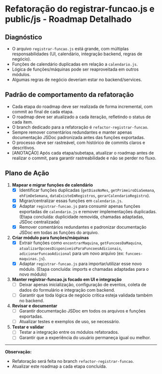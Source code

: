 # Refatoração do registrar-funcao.js e public/js - Roadmap Detalhado

## Diagnóstico
- O arquivo `registrar-funcao.js` está grande, com múltiplas responsabilidades (UI, calendário, integração backend, regras de negócio).
- Funções de calendário duplicadas em relação a `calendario.js`.
- Lógica de funções/máquinas pode ser reaproveitada em outros módulos.
- Algumas regras de negócio deveriam estar no backend/services.

## Padrão de comportamento da refatoração
- Cada etapa do roadmap deve ser realizada de forma incremental, com commit ao final de cada etapa.
- O roadmap deve ser atualizado a cada iteração, refletindo o status de cada item.
- O branch dedicado para a refatoração é `refactor-registrar-funcao`.
- Sempre remover comentários redundantes e manter apenas documentação JSDoc padronizada antes das funções exportadas.
- O processo deve ser rastreável, com histórico de commits claros e descritivos.
- [ANOTAÇÃO] Após cada etapa/subetapa, atualizar o roadmap antes de realizar o commit, para garantir rastreabilidade e não se perder no fluxo.

## Plano de Ação
1. **Mapear e migrar funções de calendário**
   - [x] Identificar funções duplicadas (`getDiasNoMes`, `getPrimeiroDiaSemana`, `ehFimDeSemana`, `dataExisteEmRegistros`, `gerarCalendarioRegistro`).
   - [x] Migrar/centralizar essas funções em `calendario.js`.
   - [x] Adaptar `registrar-funcao.js` para consumir apenas funções exportadas de `calendario.js` e remover implementações duplicadas. (Etapa concluída: duplicidade removida, chamadas adaptadas, JSDoc centralizada)
   - [x] Remover comentários redundantes e padronizar documentação JSDoc em todas as funções do arquivo.

2. **Criar módulo para funções/máquinas**
   - [x] Extrair funções como `encontrarMaquina`, `getFuncoesDaMaquina`, `atualizarOpcoesDisponiveisParaFuncoesAdicionais`, `adicionarFuncaoAdicional` para um novo arquivo (ex: `funcoes-maquinas.js`).
   - [x] Adaptar `registrar-funcao.js` para importar/utilizar esse novo módulo. (Etapa concluída: imports e chamadas adaptadas para o novo módulo)

3. **Manter registrar-funcao.js focado em UI e integração**
   - [ ] Deixar apenas inicialização, configuração de eventos, coleta de dados do formulário e integração com backend.
   - [ ] Garantir que toda lógica de negócio crítica esteja validada também no backend.

4. **Revisar e documentar**
   - [ ] Garantir documentação JSDoc em todos os arquivos e funções exportadas.
   - [ ] Atualizar testes e exemplos de uso, se necessário.

5. **Testar e validar**
   - [ ] Testar a integração entre os módulos refatorados.
   - [ ] Garantir que a experiência do usuário permaneça igual ou melhor.

---
**Observação:**
- Refatoração será feita no branch `refactor-registrar-funcao`.
- Atualizar este roadmap a cada etapa concluída.
